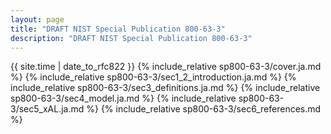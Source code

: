 ```yaml
---
layout: page
title: "DRAFT NIST Special Publication 800-63-3"
description: "DRAFT NIST Special Publication 800-63-3"
---
```


{{ site.time | date_to_rfc822 }}
{% include_relative sp800-63-3/cover.ja.md %}
{% include_relative sp800-63-3/sec1_2_introduction.ja.md %}
{% include_relative sp800-63-3/sec3_definitions.ja.md %}
{% include_relative sp800-63-3/sec4_model.ja.md %}
{% include_relative sp800-63-3/sec5_xAL.ja.md %}
{% include_relative sp800-63-3/sec6_references.md %}
